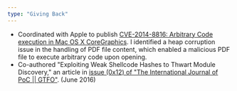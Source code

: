 ```yaml
---
type: "Giving Back"
---
```


* Coordinated with Apple to publish [CVE-2014-8816: Arbitrary Code execution in Mac OS X CoreGraphics](https://support.apple.com/en-us/HT204244). I identified a heap corruption issue in the handling of PDF file content, which enabled a malicious PDF file to execute arbitrary code upon opening.
* Co-authored "Exploiting Weak Shellcode Hashes to Thwart Module Discovery," an article in [issue (0x12) of "The International Journal of PoC \|\| GTFO"](https://www.sultanik.com/pocorgtfo/#0x12). (June 2016)
